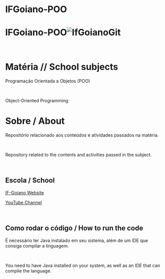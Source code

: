 # IFGoiano-POO

# IFGoiano-POO![IfGoianoGit](https://user-images.githubusercontent.com/106558911/218721650-1b165674-c58d-42f7-af5a-1f1e867c45f8.png)


<br> 

# Matéria // School subjects

Programação Orientada a Objetos (POO)

<br>

Object-Oriented Programming
<br>

# Sobre / About

Repositório relacionado aos conteúdos e atividades passados na matéria.

<br>

Repository related to the contents and activities passed in the subject.

<br> 


## Escola / School

[IF-Goiano Website](https://ifgoiano.edu.br/home/index.php)

[YouTube Channel](https://www.youtube.com/user/ifgoiano)


<br>


## Como rodar o código / How to run the code

É necessário ter Java instalado em seu sistema, além de um IDE que consiga compilar a linguagem.

<br>


You need to have Java installed on your system, as well as an IDE that can compile the language.


